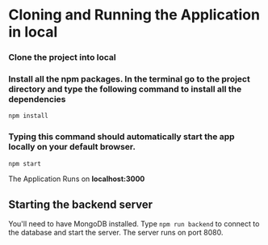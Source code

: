 # Cloning and Running the Application in local

### Clone the project into local

### Install all the npm packages. In the terminal go to the project directory and type the following command to install all the dependencies

```bash
npm install
```

### Typing this command should automatically start the app locally on your default browser.

```bash
npm start
```
The Application Runs on **localhost:3000**

## Starting the backend server

You'll need to have MongoDB installed.
Type `npm run backend` to connect to the database and start the server.
The server runs on port 8080.
